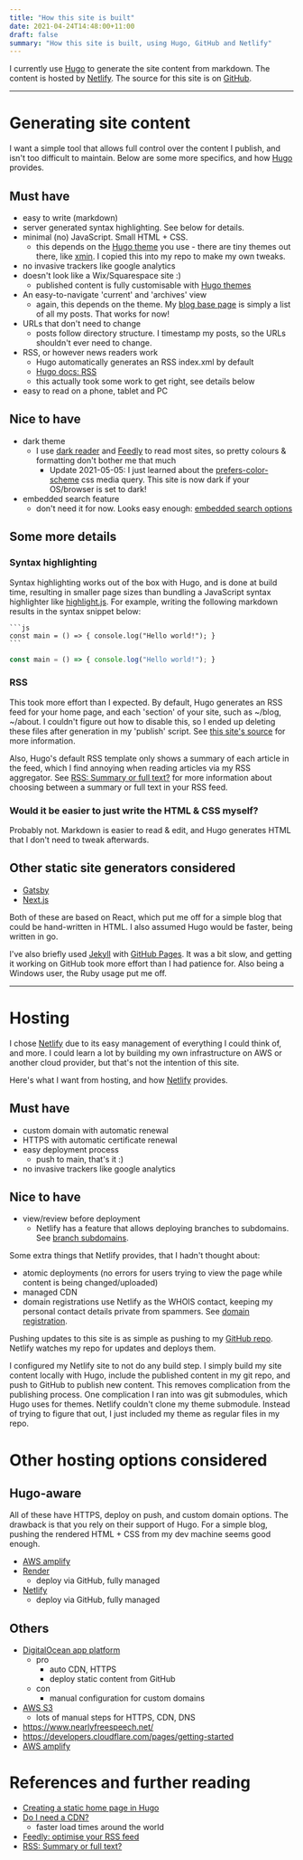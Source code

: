 ```yaml
---
title: "How this site is built"
date: 2021-04-24T14:48:00+11:00
draft: false
summary: "How this site is built, using Hugo, GitHub and Netlify"
---
```


I currently use [Hugo](https://gohugo.io/) to generate the site content from
markdown. The content is hosted by [Netlify](https://www.netlify.com). The
source for this site is on [GitHub](https://github.com/uozuAho/blog).


-------------------------------------------------------------------------
# Generating site content
I want a simple tool that allows full control over the content I publish, and
isn't too difficult to maintain. Below are some more specifics, and how
[Hugo](https://gohugo.io/) provides.

## Must have
- easy to write (markdown)
- server generated syntax highlighting. See below for details.
- minimal (no) JavaScript. Small HTML + CSS.
  - this depends on the [Hugo theme](https://themes.gohugo.io/) you use - there
    are tiny themes out there, like [xmin](https://github.com/yihui/hugo-xmin).
    I copied this into my repo to make my own tweaks.
- no invasive trackers like google analytics
- doesn't look like a Wix/Squarespace site :)
  - published content is fully customisable with [Hugo themes](https://themes.gohugo.io/)
- An easy-to-navigate 'current' and 'archives' view
  - again, this depends on the theme. My [blog base page](..) is simply a list
    of all my posts. That works for now!
- URLs that don't need to change
  - posts follow directory structure. I timestamp my posts, so the URLs
    shouldn't ever need to change.
- RSS, or however news readers work
  - Hugo automatically generates an RSS index.xml by default
  - [Hugo docs: RSS](https://gohugo.io/templates/rss/)
  - this actually took some work to get right, see details below
- easy to read on a phone, tablet and PC
## Nice to have
- dark theme
  - I use [dark reader](https://darkreader.org) and [Feedly](https://feedly.com)
    to read most sites, so pretty colours & formatting don't bother me that much
    - Update 2021-05-05: I just learned about the
      [prefers-color-scheme](https://developer.mozilla.org/en-US/docs/Web/CSS/@media/prefers-color-scheme)
      css media query. This site is now dark if your OS/browser is set to dark!
- embedded search feature
  - don't need it for now. Looks easy enough:
    [embedded search options](https://gohugo.io/tools/search/)


## Some more details

### Syntax highlighting
Syntax highlighting works out of the box with Hugo, and is done at build time,
resulting in smaller page sizes than bundling a JavaScript syntax highlighter
like [highlight.js](https://highlightjs.org/). For example, writing the
following markdown results in the syntax snippet below:

````
```js
const main = () => { console.log("Hello world!"); }
```
````

```js
const main = () => { console.log("Hello world!"); }
```

### RSS
This took more effort than I expected. By default, Hugo generates an RSS feed
for your home page, and each 'section' of your site, such as ~/blog, ~/about.
I couldn't figure out how to disable this, so I ended up deleting these files
after generation in my 'publish' script. See
[this site's source](https://github.com/uozuAho/blog) for more information.

Also, Hugo's default RSS template only shows a summary of each article in the
feed, which I find annoying when reading articles via my RSS aggregator. See
[RSS: Summary or full text?](https://gretchenlouise.com/wordpress-rss-feeds-summary-full-custom)
for more information about choosing between a summary or full text in your RSS
feed.


### Would it be easier to just write the HTML & CSS myself?
Probably not. Markdown is easier to read & edit, and Hugo generates HTML that I
don't need to tweak afterwards.

## Other static site generators considered
- [Gatsby](https://www.gatsbyjs.com/)
- [Next.js](https://nextjs.org/)

Both of these are based on React, which put me off for a simple blog that could
be hand-written in HTML. I also assumed Hugo would be faster, being written in
go.

I've also briefly used [Jekyll](https://jekyllrb.com/) with
[GitHub Pages](https://pages.github.com/). It was a bit slow, and getting it
working on GitHub took more effort than I had patience for. Also being a Windows
user, the Ruby usage put me off.

-------------------------------------------------------------------------
# Hosting
I chose [Netlify](https://docs.netlify.com/) due to its easy management of
everything I could think of, and more. I could learn a lot by building my own
infrastructure on AWS or another cloud provider, but that's not the intention of
this site.

Here's what I want from hosting, and how [Netlify](https://docs.netlify.com/)
provides.

## Must have
- custom domain with automatic renewal
- HTTPS with automatic certificate renewal
- easy deployment process
  - push to main, that's it :)
- no invasive trackers like google analytics
## Nice to have
- view/review before deployment
  - Netlify has a feature that allows deploying branches to subdomains. See
    [branch subdomains](https://docs.netlify.com/domains-https/custom-domains/multiple-domains/#branch-subdomains).

Some extra things that Netlify provides, that I hadn't thought about:
- atomic deployments (no errors for users trying to view the page while content
  is being changed/uploaded)
- managed CDN
- domain registrations use Netlify as the WHOIS contact, keeping my personal
  contact details private from spammers. See
  [domain registration](https://docs.netlify.com/domains-https/netlify-dns/domain-registration/).

Pushing updates to this site is as simple as pushing to my
[GitHub repo](https://github.com/uozuAho/blog). Netlify watches my repo for
updates and deploys them.

I configured my Netlify site to not do any build step. I simply build my site
content locally with Hugo, include the published content in my git repo, and
push to GitHub to publish new content. This removes complication from the
publishing process. One complication I ran into was git submodules, which Hugo
uses for themes. Netlify couldn't clone my theme submodule. Instead of trying to
figure that out, I just included my theme as regular files in my repo.


# Other hosting options considered
## Hugo-aware
All of these have HTTPS, deploy on push, and custom domain options. The drawback
is that you rely on their support of Hugo. For a simple blog, pushing the
rendered HTML + CSS from my dev machine seems good enough.

- [AWS amplify](https://gohugo.io/hosting-and-deployment/hosting-on-aws-amplify/)
- [Render](https://gohugo.io/hosting-and-deployment/hosting-on-render/)
  - deploy via GitHub, fully managed
- [Netlify](https://gohugo.io/hosting-and-deployment/hosting-on-netlify/)
  - deploy via GitHub, fully managed

## Others
- [DigitalOcean app platform](https://www.digitalocean.com/community/tutorials/how-to-deploy-a-static-website-to-the-cloud-with-digitalocean-app-platform)
  - pro
    - auto CDN, HTTPS
    - deploy static content from GitHub
  - con
    - manual configuration for custom domains
- [AWS S3](https://docs.aws.amazon.com/AmazonS3/latest/userguide/WebsiteHosting.html)
  - lots of manual steps for HTTPS, CDN, DNS
- https://www.nearlyfreespeech.net/
- https://developers.cloudflare.com/pages/getting-started
- [AWS amplify](https://aws.amazon.com/getting-started/hands-on/host-static-website/)


# References and further reading
- [Creating a static home page in Hugo](https://timhilliard.com/blog/static-home-page-in-hugo)
- [Do I need a CDN?](https://blr.design/blog/cdn-for-fast-static-website)
  - faster load times around the world
- [Feedly: optimise your RSS feed](https://blog.feedly.com/10-ways-to-optimize-your-feed-for-feedly)
- [RSS: Summary or full text?](https://gretchenlouise.com/wordpress-rss-feeds-summary-full-custom)
